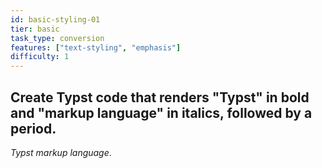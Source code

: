 ```yaml
---
id: basic-styling-01
tier: basic
task_type: conversion
features: ["text-styling", "emphasis"]
difficulty: 1
---
```

Create Typst code that renders "Typst" in bold and "markup language" in italics, followed by a period.
---
*Typst* _markup language_.
